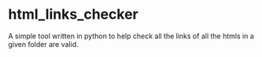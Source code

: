 # html_links_checker
A simple tool written in python to help check all the links of all the htmls in a given folder are valid. 
